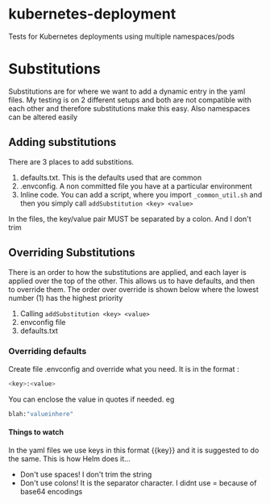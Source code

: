 # kubernetes-deployment
Tests for Kubernetes deployments using multiple namespaces/pods


# Substitutions

Substitutions are for where we want to add a dynamic entry in the yaml files. My testing is on 2 different setups and both are not compatible with each other and therefore substitutions make this easy. Also namespaces can be altered easily

## Adding substitutions

There are 3 places  to add substitions. 
1. defaults.txt. This is the defaults used that are common
2. .envconfig. A non committed file you have at a particular environment
3. Inline code. You can add a script, where you import `_common_util.sh` and then you simply call `addSubstitution <key> <value>`

In the files, the key/value pair MUST be separated by a colon. And I don't trim

## Overriding Substitutions

There is an order to how the substitutions are applied, and each layer is applied over the top of the other. This allows us to have defaults, and then to override them. The order over override is shown below where the lowest number (1) has the highest priority
1. Calling `addSubstitution <key> <value>`
2. envconfig file
3. defaults.txt

### Overriding defaults

Create file .envconfig and override what you need. It is in the format :

```bash
<key>:<value>
```

You can enclose the value in quotes if needed. eg 

```bash
blah:"valueinhere"
```

#### Things to watch

In the yaml files we use keys in this format {{key}} and it is suggested to do the same. This is how Helm does it...
- Don't use spaces! I don't trim the string
- Don't use colons! It is the separator character. I didnt use = because of base64 encodings


